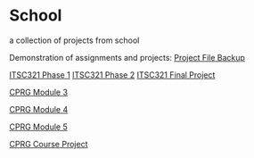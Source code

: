 # School
a collection of projects from school

Demonstration of assignments and projects:
  <a href="https://youtu.be/ss6qtMmECGk">Project File Backup</a> 
  
  <a href="https://youtu.be/dPn_x3od1hQ">ITSC321 Phase 1</a> 
  <a href="https://youtu.be/uzKpfDb2ZkU">ITSC321 Phase 2</a>
  <a href="https://youtu.be/EBaLh1cfohM">ITSC321 Final Project</a> 


  <a href="https://htmlpreview.github.io/?https://github.com/al055/School/blob/main/CPRG302/module3.html">CPRG Module 3</a> 
  
  <a href="https://htmlpreview.github.io/?https://github.com/al055/School/blob/main/CPRG302/module4.html">CPRG Module 4</a> 

  <a href="https://htmlpreview.github.io/?https://github.com/al055/School/blob/main/CPRG302/Amy%20Leung%20-%20Module%205/module5.html">CPRG Module 5</a> 
  
  <a href="https://htmlpreview.github.io/?https://github.com/al055/School/blob/main/CPRG302/project%20-%20docs/index.html">CPRG Course Project</a> 
 
